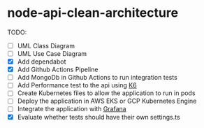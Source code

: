 # node-api-clean-architecture

TODO:
- [ ] UML Class Diagram
- [ ] UML Use Case Diagram
- [x] Add dependabot
- [x] Add Github Actions Pipeline
- [ ] Add MongoDb in Github Actions to run integration tests
- [ ] Add Performance test to the api using [K6](https://k6.io/)
- [ ] Create Kubernetes files to allow the application to run in pods
- [ ] Deploy the application in AWS EKS or GCP Kubernetes Engine
- [ ] Integrate the application with [Grafana](https://grafana.com/)
- [x] Evaluate whether tests should have their own settings.ts
